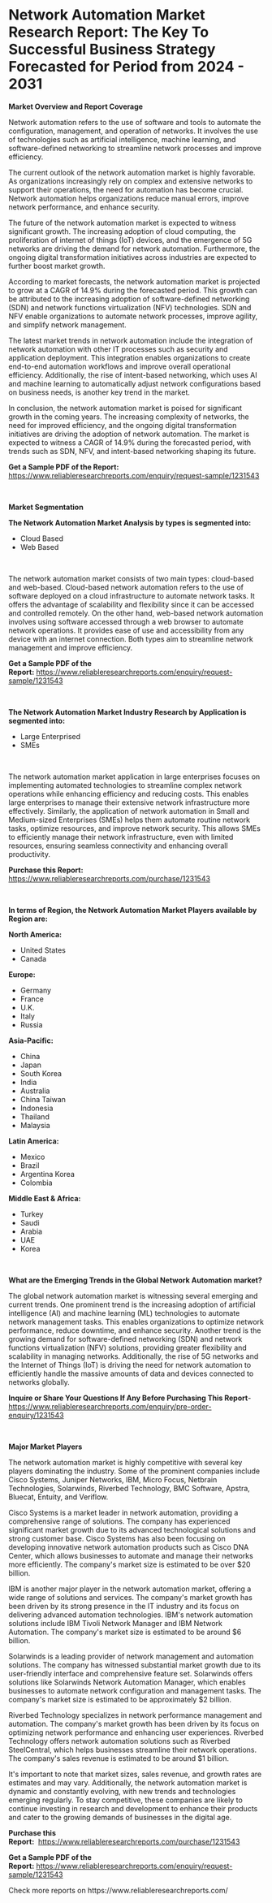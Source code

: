<p><h1>Network Automation Market Research Report: The Key To Successful Business Strategy Forecasted for Period from 2024 - 2031</h1></p><p><strong>Market Overview and Report Coverage</strong></p>
<p><p>Network automation refers to the use of software and tools to automate the configuration, management, and operation of networks. It involves the use of technologies such as artificial intelligence, machine learning, and software-defined networking to streamline network processes and improve efficiency.</p><p>The current outlook of the network automation market is highly favorable. As organizations increasingly rely on complex and extensive networks to support their operations, the need for automation has become crucial. Network automation helps organizations reduce manual errors, improve network performance, and enhance security.</p><p>The future of the network automation market is expected to witness significant growth. The increasing adoption of cloud computing, the proliferation of internet of things (IoT) devices, and the emergence of 5G networks are driving the demand for network automation. Furthermore, the ongoing digital transformation initiatives across industries are expected to further boost market growth.</p><p>According to market forecasts, the network automation market is projected to grow at a CAGR of 14.9% during the forecasted period. This growth can be attributed to the increasing adoption of software-defined networking (SDN) and network functions virtualization (NFV) technologies. SDN and NFV enable organizations to automate network processes, improve agility, and simplify network management.</p><p>The latest market trends in network automation include the integration of network automation with other IT processes such as security and application deployment. This integration enables organizations to create end-to-end automation workflows and improve overall operational efficiency. Additionally, the rise of intent-based networking, which uses AI and machine learning to automatically adjust network configurations based on business needs, is another key trend in the market.</p><p>In conclusion, the network automation market is poised for significant growth in the coming years. The increasing complexity of networks, the need for improved efficiency, and the ongoing digital transformation initiatives are driving the adoption of network automation. The market is expected to witness a CAGR of 14.9% during the forecasted period, with trends such as SDN, NFV, and intent-based networking shaping its future.</p></p>
<p><strong>Get a Sample PDF of the Report:</strong> <a href="https://www.reliableresearchreports.com/enquiry/request-sample/1231543">https://www.reliableresearchreports.com/enquiry/request-sample/1231543</a></p>
<p>&nbsp;</p>
<p><strong>Market Segmentation</strong></p>
<p><strong>The Network Automation Market Analysis by types is segmented into:</strong></p>
<p><ul><li>Cloud Based</li><li>Web Based</li></ul></p>
<p>&nbsp;</p>
<p><p>The network automation market consists of two main types: cloud-based and web-based. Cloud-based network automation refers to the use of software deployed on a cloud infrastructure to automate network tasks. It offers the advantage of scalability and flexibility since it can be accessed and controlled remotely. On the other hand, web-based network automation involves using software accessed through a web browser to automate network operations. It provides ease of use and accessibility from any device with an internet connection. Both types aim to streamline network management and improve efficiency.</p></p>
<p><strong>Get a Sample PDF of the Report:</strong>&nbsp;<a href="https://www.reliableresearchreports.com/enquiry/request-sample/1231543">https://www.reliableresearchreports.com/enquiry/request-sample/1231543</a></p>
<p>&nbsp;</p>
<p><strong>The Network Automation Market Industry Research by Application is segmented into:</strong></p>
<p><ul><li>Large Enterprised</li><li>SMEs</li></ul></p>
<p>&nbsp;</p>
<p><p>The network automation market application in large enterprises focuses on implementing automated technologies to streamline complex network operations while enhancing efficiency and reducing costs. This enables large enterprises to manage their extensive network infrastructure more effectively. Similarly, the application of network automation in Small and Medium-sized Enterprises (SMEs) helps them automate routine network tasks, optimize resources, and improve network security. This allows SMEs to efficiently manage their network infrastructure, even with limited resources, ensuring seamless connectivity and enhancing overall productivity.</p></p>
<p><strong>Purchase this Report:</strong>&nbsp; <a href="https://www.reliableresearchreports.com/purchase/1231543">https://www.reliableresearchreports.com/purchase/1231543</a></p>
<p>&nbsp;</p>
<p><strong>In terms of Region, the Network Automation Market Players available by Region are:</strong></p>
<p>
    <p> <strong> North America: </strong>
        <ul>
            <li>United States</li>
            <li>Canada</li>
        </ul>
        </p> 
    <p> <strong> Europe: </strong>
        <ul>
            <li>Germany</li>
            <li>France</li>
            <li>U.K.</li>
            <li>Italy</li>
            <li>Russia</li>
        </ul>
        </p> 
    <p> <strong> Asia-Pacific: </strong>
        <ul>
            <li>China</li>
            <li>Japan</li>
            <li>South Korea</li>
            <li>India</li>
            <li>Australia</li>
            <li>China Taiwan</li>
            <li>Indonesia</li>
            <li>Thailand</li>
            <li>Malaysia</li>
        </ul>
        </p> 
    <p> <strong> Latin America: </strong>
        <ul>
            <li>Mexico</li>
            <li>Brazil</li>
            <li>Argentina Korea</li>
            <li>Colombia</li>
        </ul>
        </p> 
    <p> <strong> Middle East & Africa: </strong>
        <ul>
            <li>Turkey</li>
            <li>Saudi</li>
            <li>Arabia</li>
            <li>UAE</li>
            <li>Korea</li>
        </ul>
    </p>
    </p>
<p>&nbsp;</p>
<p><strong>What are the Emerging Trends in the Global Network Automation market?</strong></p>
<p><p>The global network automation market is witnessing several emerging and current trends. One prominent trend is the increasing adoption of artificial intelligence (AI) and machine learning (ML) technologies to automate network management tasks. This enables organizations to optimize network performance, reduce downtime, and enhance security. Another trend is the growing demand for software-defined networking (SDN) and network functions virtualization (NFV) solutions, providing greater flexibility and scalability in managing networks. Additionally, the rise of 5G networks and the Internet of Things (IoT) is driving the need for network automation to efficiently handle the massive amounts of data and devices connected to networks globally.</p></p>
<p><strong>Inquire or Share Your Questions If Any Before Purchasing This Report</strong>- <a href="https://www.reliableresearchreports.com/enquiry/pre-order-enquiry/1231543">https://www.reliableresearchreports.com/enquiry/pre-order-enquiry/1231543</a></p>
<p>&nbsp;</p>
<p><strong>Major Market Players</strong></p>
<p><p>The network automation market is highly competitive with several key players dominating the industry. Some of the prominent companies include Cisco Systems, Juniper Networks, IBM, Micro Focus, Netbrain Technologies, Solarwinds, Riverbed Technology, BMC Software, Apstra, Bluecat, Entuity, and Veriflow.</p><p>Cisco Systems is a market leader in network automation, providing a comprehensive range of solutions. The company has experienced significant market growth due to its advanced technological solutions and strong customer base. Cisco Systems has also been focusing on developing innovative network automation products such as Cisco DNA Center, which allows businesses to automate and manage their networks more efficiently. The company's market size is estimated to be over $20 billion.</p><p>IBM is another major player in the network automation market, offering a wide range of solutions and services. The company's market growth has been driven by its strong presence in the IT industry and its focus on delivering advanced automation technologies. IBM's network automation solutions include IBM Tivoli Network Manager and IBM Network Automation. The company's market size is estimated to be around $6 billion.</p><p>Solarwinds is a leading provider of network management and automation solutions. The company has witnessed substantial market growth due to its user-friendly interface and comprehensive feature set. Solarwinds offers solutions like Solarwinds Network Automation Manager, which enables businesses to automate network configuration and management tasks. The company's market size is estimated to be approximately $2 billion.</p><p>Riverbed Technology specializes in network performance management and automation. The company's market growth has been driven by its focus on optimizing network performance and enhancing user experiences. Riverbed Technology offers network automation solutions such as Riverbed SteelCentral, which helps businesses streamline their network operations. The company's sales revenue is estimated to be around $1 billion.</p><p>It's important to note that market sizes, sales revenue, and growth rates are estimates and may vary. Additionally, the network automation market is dynamic and constantly evolving, with new trends and technologies emerging regularly. To stay competitive, these companies are likely to continue investing in research and development to enhance their products and cater to the growing demands of businesses in the digital age.</p></p>
<p><strong>Purchase this Report:</strong>&nbsp;&nbsp;<a href="https://www.reliableresearchreports.com/purchase/1231543">https://www.reliableresearchreports.com/purchase/1231543</a></p>
<p></p>
<p><strong>Get a Sample PDF of the Report:</strong>&nbsp;<a href="https://www.reliableresearchreports.com/enquiry/request-sample/1231543">https://www.reliableresearchreports.com/enquiry/request-sample/1231543</a></p>
<p>Check more reports on https://www.reliableresearchreports.com/</p>